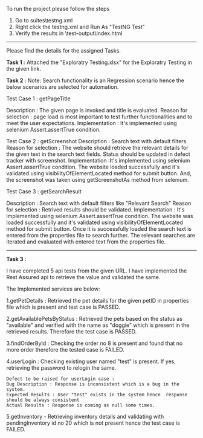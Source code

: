 To run the project please follow the steps

1. Go to suites\testng.xml
2. Right click the testng.xml and Run As "TestNG Test"
3. Verify the results in \test-output\index.html

---------------------------------------------------------------------------------------------------------------------------------------
Please find the details for the assigned Tasks.


**Task 1 :**  Attached the "Exploratry Testing.xlsx" for the Exploratry Testing in the given link.

**Task 2 :**
 Note: Search functionality is an Regression scenario hence the below scenarios are selected for automation.

Test Case 1 : getPageTitle
 
   Description : The given page is invoked and title is evaluated.
   Reason for selection : page load is most important to test further functionalities and to meet the user expectations.
   Implementation : It's implemented using selenium Assert.assertTrue condition.
   
Test Case 2 : getScreenshot
    Description : Search text with default filters
    Reason for selection : The website should retrieve the relevant details for the given text in the search text fields. Status should be updated in defect tracker with screenshot.
    Implementation :It's implemented using selenium Assert.assertTrue condition. The website loaded successfully and  it's validated using visibilityOfElementLocated method for  submit button. And, the screenshot was taken using getScreenshotAs method from selenium.

Test Case 3 :  getSearchResult
 
   Description : Search text with default filters like "Relevant Search"
   Reason for selection : Retrived results should be validated.
   Implementation : It's implemented using selenium Assert.assertTrue condition. The website was loaded successfully and  it's validated using visibilityOfElementLocated method for submit button. Once it is successfully loaded  the search text is entered from the properties file to search further. The relevant searches are iterated and evaluated with entered text from the properties file.

--------------------------------------------------------------------------------------------------------------------------------------------------
**Task 3 :**

 I have completed  5 api tests from the given URL. I have implemented the Rest Assured api to retrieve the value and validated the same.
 
 The Implemented services are  below:
 
 1.getPetDetails  :  Retrieved the pet details for the given petID in properties file which is present and test case is PASSED.

 2.getAvailablePetsByStatus :  Retrieved the pets based on the status as "available" and verified with the name as "doggie"  which is present in the retrieved results. Therefore the test case is PASSED.

 3.findOrderById :  Checking the order no 8 is present and found that no more order therefore the tested case is FAILED.

 4.userLogin :  Checking existing user named "test" is present. If yes, retrieving the password to relogin the  same.   

	Defect to be raised for userLogin case :
	Bug Description : Response is inconsistent which is a bug in the system. 
	Expected Results : User "test" exists in the system hence  response should be always consistent  
	Actual Results : Response is coming as null some times.

5.getInventory -  Retrieving inventory details and validating  with  pendingInventory id no 20 which is not present hence the test case is FAILED.
 
 


		
